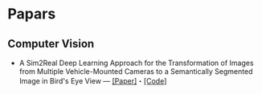 # Papars

## Computer Vision
- A Sim2Real Deep Learning Approach for the Transformation of Images from Multiple Vehicle-Mounted Cameras to a Semantically Segmented Image in Bird's Eye View —
[[Paper]](https://arxiv.org/abs/2005.04078)・[[Code]](https://github.com/ika-rwth-aachen/Cam2BEV)